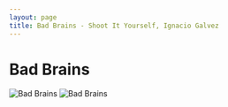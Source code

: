 ```yaml
---
layout: page
title: Bad Brains - Shoot It Yourself, Ignacio Galvez
---
```


# Bad Brains

![Bad Brains](http://assets.farmhouse.co/publishing/1-shoot-it-yourself/images/bad-brains-1.jpg)
![Bad Brains](http://assets.farmhouse.co/publishing/1-shoot-it-yourself/images/bad-brains-2.jpg)
